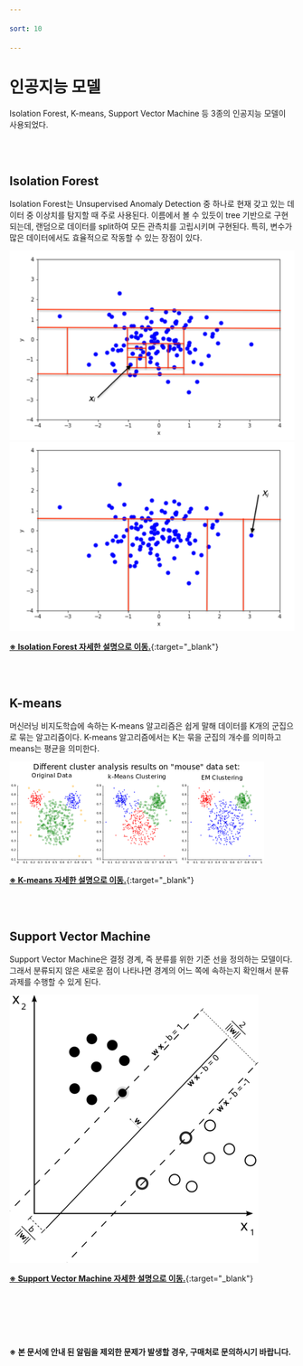 ```yaml
---

sort: 10

---
```





# 인공지능 모델

Isolation Forest, K-means, Support Vector Machine 등 3종의 인공지능 모델이 사용되었다.

<br/><br/>

## Isolation Forest

Isolation Forest는 Unsupervised Anomaly Detection 중 하나로 현재 갖고 있는 데이터 중 이상치를 탐지할 때 주로 사용된다.
이름에서 볼 수 있듯이 tree 기반으로 구현되는데, 랜덤으로 데이터를 split하여 모든 관측치를 고립시키며 구현된다.
특히, 변수가 많은 데이터에서도 효율적으로 작동할 수 있는 장점이 있다.

  ![loginflow](images/10.1.isolation_forest.png)
  ![loginflow](images/10.2.isolation_forest.png)

  [**※ Isolation Forest 자세한 설명으로 이동.**](https://en.wikipedia.org/wiki/Isolation_forest){:target="\_blank"}

<br/><br/>

## K-means

머신러닝 비지도학습에 속하는 K-means 알고리즘은 쉽게 말해 데이터를 K개의 군집으로 묶는 알고리즘이다.
K-means 알고리즘에서는 K는 묶을 군집의 개수를 의미하고 means는 평균을 의미한다.

  ![loginflow](images/10.3.k-means.png)

  [**※ K-means 자세한 설명으로 이동.**](https://ko.wikipedia.org/wiki/K-%ED%8F%89%EA%B7%A0_%EC%95%8C%EA%B3%A0%EB%A6%AC%EC%A6%98){:target="\_blank"}

<br/><br/>

## Support Vector Machine

Support Vector Machine은 결정 경계, 즉 분류를 위한 기준 선을 정의하는 모델이다. 그래서 분류되지 않은 새로운 점이 나타나면 경계의 어느 쪽에 속하는지 확인해서 분류 과제를 수행할 수 있게 된다.

  ![loginflow](images/10.4.support_vector_machine.png)

  [**※ Support Vector Machine 자세한 설명으로 이동.**](https://ko.wikipedia.org/wiki/%EC%84%9C%ED%8F%AC%ED%8A%B8_%EB%B2%A1%ED%84%B0_%EB%A8%B8%EC%8B%A0){:target="\_blank"}

<br/><br/>

<br/><br/>

**※ 본 문서에 안내 된 알림을 제외한 문제가 발생할 경우, 구매처로 문의하시기 바랍니다.**


